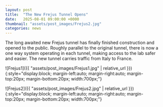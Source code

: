 ```yaml
---
layout: post
title:  "The New Frejus Tunnel Opens"
date:   2025-08-01 09:00:00 +0000
thumbnail: "assets/post_images/Frejus2.jpg"
categories: news
---
```


The long awaited new Frejus tunnel has finally finished construction and opened to the public. Roughly parallel to the original tunnel, there is now a one way system operating in each tunnel, making access to the lab safer and easier. The new tunnel carries traffic from Italy to France.

![Frejus1]({{ "assets/post_images/Frejus1.jpg" | relative_url }}){:style="display:block; margin-left:auto; margin-right:auto; margin-top:20px; margin-bottom:20px; width:700px;"}

![Frejus2]({{ "assets/post_images/Frejus2.jpg" | relative_url }}){:style="display:block; margin-left:auto; margin-right:auto; margin-top:20px; margin-bottom:20px; width:700px;"}
